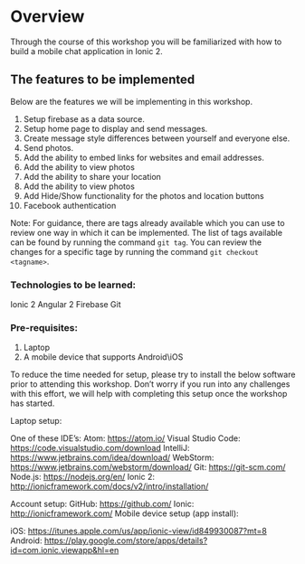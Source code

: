 # Overview
Through the course of this workshop you will be familiarized with how to build a mobile chat application in Ionic 2.

## The features to be implemented
Below are the features we will be implementing in this workshop.
1. Setup firebase as a data source.
2. Setup home page to display and send messages.
3. Create message style differences between yourself and everyone else.
4. Send photos.
5. Add the ability to embed links for websites and email addresses.
6. Add the ability to view photos
7. Add the ability to share your location
8. Add the ability to view photos
9. Add Hide/Show functionality for the photos and location buttons
10. Facebook authentication

Note: For guidance, there are tags already available which you can use to review one way in which it can be implemented.  The list of tags available can be found by running the command `git tag`.  You can review the changes for a specific tage by running the command `git checkout <tagname>`.

### Technologies to be learned:

Ionic 2
Angular 2
Firebase
Git

### Pre-requisites:

1. Laptop
2. A mobile device that supports Android\iOS

To reduce the time needed for setup, please try to install the below software prior to attending this workshop.  Don’t worry if you run into any challenges with this effort, we will help with completing this setup once the workshop has started.

Laptop setup:

One of these IDE’s:
Atom: https://atom.io/
Visual Studio Code: https://code.visualstudio.com/download
IntelliJ: https://www.jetbrains.com/idea/download/
WebStorm: https://www.jetbrains.com/webstorm/download/
Git: https://git-scm.com/
Node.js: https://nodejs.org/en/
Ionic 2: http://ionicframework.com/docs/v2/intro/installation/

Account setup:
GitHub: https://github.com/
Ionic: http://ionicframework.com/
Mobile device setup (app install):

iOS: https://itunes.apple.com/us/app/ionic-view/id849930087?mt=8
Android: https://play.google.com/store/apps/details?id=com.ionic.viewapp&hl=en
